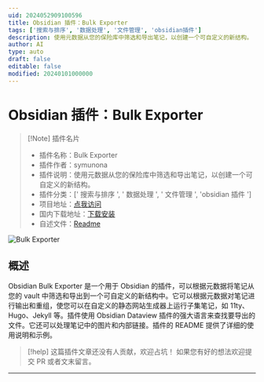 ```yaml
---
uid: 2024052909100596
title: Obsidian 插件：Bulk Exporter
tags: ['搜索与排序', '数据处理', '文件管理', 'obsidian插件']
description: 使用元数据从您的保险库中筛选和导出笔记，以创建一个可自定义的新结构。
author: AI
type: auto
draft: false
editable: false
modified: 20240101000000
---
```


# Obsidian 插件：Bulk Exporter

> [!Note] 插件名片
> - 插件名称：Bulk Exporter
> - 插件作者：symunona
> - 插件说明：使用元数据从您的保险库中筛选和导出笔记，以创建一个可自定义的新结构。
> - 插件分类：[' 搜索与排序 ', ' 数据处理 ', ' 文件管理 ', 'obsidian 插件 ']
> - 项目地址：[点我访问](https://github.com/symunona/obsidian-bulk-exporter)
> - 国内下载地址：[下载安装](https://pkmer.cn/products/plugin/pluginMarket/?bulk-exporter)
> - 自述文件：[Readme](https://ghproxy.net/https://raw.githubusercontent.com/symunona/obsidian-bulk-exporter/main/README.md)

![Bulk Exporter](https://cdn.pkmer.cn/covers/bulk-exporter.png!pkmer)

## 概述

Obsidian Bulk Exporter 是一个用于 Obsidian 的插件，可以根据元数据将笔记从您的 vault 中筛选和导出到一个可自定义的新结构中。它可以根据元数据对笔记进行输出和重组，使您可以在自定义的静态网站生成器上运行子集笔记，如 11ty、Hugo、Jekyll 等。插件使用 Obsidian Dataview 插件的强大语言来查找要导出的文件。它还可以处理笔记中的图片和内部链接。插件的 README 提供了详细的使用说明和示例。

> [!help]
> 这篇插件文章还没有人贡献，欢迎占坑！
> 如果您有好的想法欢迎提交 PR 或者文末留言。

---



